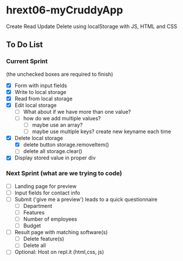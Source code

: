 # hrext06-myCruddyApp
Create Read Update Delete using localStorage with JS, HTML and CSS


## To Do List

### Current Sprint
(the unchecked boxes are required to finish)
- [x] Form with input fields
- [x] Write to local storage
- [x] Read from local storage
- [x] Edit local storage
    - [ ] What about if we have more than one value?
    - [ ] how do we add multiple values?
        - [ ] maybe use an array?
        - [ ] maybe use multiple keys? create new keyname each time

- [x] Delete local storage
    - [x] delete button storage.removeItem()
    - [ ] delete all storage.clear()
- [x] Display stored value in proper div

### Next Sprint (what are we trying to code)

- [ ] Landing page for preview
- [ ] Input fields for contact info
- [ ] Submit ('give me a preview') leads to a quick questionnaire
  - [ ] Department
  - [ ] Features
  - [ ] Number of employees
  - [ ] Budget
- [ ] Result page with matching software(s)
  - [ ] Delete feature(s)
  - [ ] Delete all

- [ ] Optional: Host on repl.it (html,css, js)
